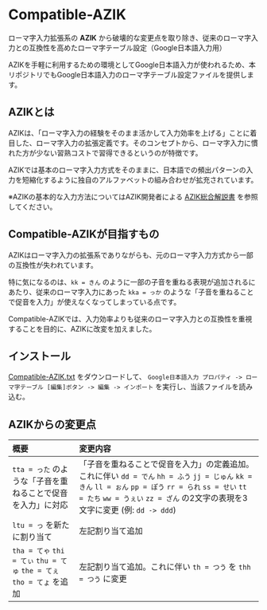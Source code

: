 # Compatible-AZIK

ローマ字入力拡張系の **AZIK** から破壊的な変更点を取り除き、従来のローマ字入力との互換性を高めたローマ字テーブル設定（Google日本語入力用）

AZIKを手軽に利用するための環境としてGoogle日本語入力が使われるため、本リポジトリでもGoogle日本語入力のローマ字テーブル設定ファイルを提供します。

## AZIKとは

AZIKは、「ローマ字入力の経験をそのまま活かして入力効率を上げる」ことに着目した、ローマ字入力の拡張定義です。そのコンセプトから、ローマ字入力に慣れた方が少ない習熟コストで習得できるというのが特徴です。

AZIKでは基本のローマ字入力方式をそのままに、日本語での頻出パターンの入力を短縮化するように独自のアルファベットの組み合わせが拡充されています。

※AZIKの基本的な入力方法についてはAZIK開発者による [AZIK総合解説書](http://hp.vector.co.jp/authors/VA002116/azik/azikinfo.htm) を参照してください。

## Compatible-AZIKが目指すもの

AZIKはローマ字入力の拡張系でありながらも、元のローマ字入力方式から一部の互換性が失われています。

特に気になるのは、`kk = きん` のように一部の子音を重ねる表現が追加されるにあたり、従来のローマ字入力にあった `kka = っか` のような「子音を重ねることで促音を入力」が使えなくなってしまっている点です。

Compatible-AZIKでは、入力効率よりも従来のローマ字入力との互換性を重視することを目的に、AZIKに改変を加えました。

## インストール

[Compatible-AZIK.txt](./Compatible-AZIK.txt) をダウンロードして、 `Google日本語入力 プロパティ -> ローマ字テーブル [編集]ボタン -> 編集 -> インポート` を実行し、当該ファイルを読み込む。

## AZIKからの変更点

| 概要 | 変更内容 |
| :--- | :--- |
| `tta = った` のような「子音を重ねることで促音を入力」に対応 | 「子音を重ねることで促音を入力」の定義追加。これに伴い `dd = でん` `hh = ふう` `jj = じゅん` `kk = きん` `ll = ぉん` `pp = ぽう` `rr = られ` `ss = せい` `tt = たち` `ww = うぇい` `zz = ざん` の2文字の表現を3文字に変更 (例: `dd -> ddd`) |
| `ltu = っ` を新たに割り当て | 左記割り当て追加 |
| `tha = てゃ` `thi = てぃ` `thu = てゅ` `the = てぇ` `tho = てょ` を追加 | 左記割り当て追加。これに伴い `th = つう` を `thh = つう` に変更 |
